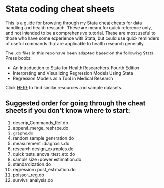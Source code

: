 # Stata coding cheat sheets

This is a guide for browsing through my Stata cheat cheats for data handling and health research. These are meant for quick reference only, and not intended to be a comprehensive tutorial. These are most useful to those who have some experience with Stata, but could use quick reminders of useful commands that are applicable to health research generally.  

The .do files in this repo have been adapted based on the following Stata Press books:
* An Introduction to Stata for Health Researchers, Fourth Edition
* Interpreting and Visualizing Regression Models Using Stata
* Regression Models as a Tool in Medical Research

Click [HERE](https://www.stata.com/bookstore/biostatistics-epidemiology/) to find similar resources and sample datasets.

## Suggested order for going through the cheat sheets if you don't know where to start:

1. descrip_Commands_Ref.do
2. append_merge_reshape.do
3. graphs.do
4. random sample generation.do
5. measurement+diagnosis.do
6. research design_examples.do
7. quick tests_anova_ttest_etc.do
8. sample size+power estimation.do
9. standardization.do
10. regression+post_estimation.do
11. poisson_reg.do
12. survival analysis.do

